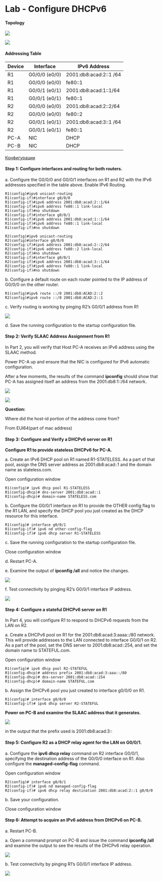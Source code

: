 # **Lab - Configure DHCPv6**

#### Topology

![](topology.PNG)

![](topology2.PNG)

#### Addressing Table

| Device | Interface      | IPv6 Address           |
| ------ | -------------- | ---------------------- |
| R1     | G0/0/0  (e0/0) | 2001:db8:acad:2::1 /64 |
| R1     | G0/0/0  (e0/0) | fe80::1                |
| R1     | G0/0/1  (e0/1) | 2001:db8:acad:1::1/64  |
| R1     | G0/0/1  (e0/1) | fe80::1                |
| R2     | G0/0/0  (e0/0) | 2001:db8:acad:2::2/64  |
| R2     | G0/0/0  (e0/0) | fe80::2                |
| R2     | G0/0/1  (e0/1) | 2001:db8:acad:3::1 /64 |
| R2     | G0/0/1  (e0/1) | fe80::1                |
| PC-A   | NIC            | DHCP                   |
| PC-B   | NIC            | DHCP                   |

[Конфигурации](https://github.com/Krestok/otus-networks/tree/master/homework005DHCPv6/Config)

#### Step 1: Configure interfaces and routing for both routers.

a.   Configure the G0/0/0 and G0/0/1 interfaces on R1 and R2 with the IPv6 addresses specified in the table above.   Enable IPv6 Routing.

```
R1(config)#ipv6 unicast-routing
R1(config-if)#interface g0/0/0
R1(config-if)#ipv6 address 2001:db8:acad:2::1/64
R1(config-if)#ipv6 address fe80::1 link-local 
R1(config-if)#no shutdown
R1(config-if)#interface g0/0/1
R1(config-if)#ipv6 address 2001:db8:acad:1::1/64
R1(config-if)#ipv6 address fe80::1 link-local 
R1(config-if)#no shutdown

R2(config)#ipv6 unicast-routing
R2(config)#interface g0/0/0
R2(config-if)#ipv6 address 2001:db8:acad:2::2/64
R2(config-if)#ipv6 address fe80::2 link-local
R2(config-if)#no shutdown
R2(config-if)#interface g0/0/1
R2(config-if)#ipv6 address 2001:db8:acad:3::1/64
R2(config-if)#ipv6 address fe80::1 link-local 
R2(config-if)#no shutdown
```

b.   Configure a default route on each router pointed to the IP address of G0/0/0 on the other router.

```
R1(config)#ipv6 route ::/0 2001:db8:ACAD:2::2
R2(config)#ipv6 route ::/0 2001:db8:ACAD:2::1
```

c.   Verify routing is working by pinging R2’s G0/0/1 address from R1

![](1.png)

d.   Save the running configuration to the startup configuration file.

#### Step 2: Verify SLAAC Address Assignment from R1

In Part 2, you will verify that Host PC-A receives an IPv6 address using the SLAAC method.

Power PC-A up and ensure that the NIC is configured for IPv6 automatic configuration.

After a few moments, the results of the command **ipconfig** should show that PC-A has assigned itself an address from the 2001:db8:1::/64 network.

![](2.png)

![](3.png)



**Question:**

Where did the host-id portion of the address come from?

From EUI64(part of mac address)

#### Step 3: Configure and Verify a DHCPv6 server on R1

**Configure R1 to provide stateless DHCPv6 for PC-A.**

a.   Create an IPv6 DHCP pool on R1 named R1-STATELESS. As a part of that pool, assign the DNS server address as 2001:db8:acad::1 and the domain name as stateless.com.

Open configuration window

```
R1(config)# ipv6 dhcp pool R1-STATELESS
R1(config-dhcp)# dns-server 2001:db8:acad::1
R1(config-dhcp)# domain-name STATELESS.com
```

b.   Configure the G0/0/1 interface on R1 to provide the OTHER config flag to the R1 LAN, and specify the DHCP pool you just created as the DHCP resource for this interface.

```
R1(config)# interface g0/0/1
R1(config-if)# ipv6 nd other-config-flag
R1(config-if)# ipv6 dhcp server R1-STATELESS
```

c.   Save the running configuration to the startup configuration file.

Close configuration window

d.   Restart PC-A.

e.   Examine the output of **ipconfig /all** and notice the changes.

![](4.png)

f.   Test connectivity by pinging R2’s G0/0/1 interface IP address.

![](5.png)



#### Step 4: Configure a stateful DHCPv6 server on R1

In Part 4, you will configure R1 to respond to DHCPv6 requests from the LAN on R2.

a.   Create a DHCPv6 pool on R1 for the 2001:db8:acad:3:aaaa::/80 network. This will provide addresses to the LAN connected to interface G0/0/1 on R2. As a part of the pool, set the DNS server to 2001:db8:acad::254, and set the domain name to STATEFUL.com.

Open configuration window

```
R1(config)# ipv6 dhcp pool R2-STATEFUL
R1(config-dhcp)# address prefix 2001:db8:acad:3:aaa::/80
R1(config-dhcp)# dns-server 2001:db8:acad::254
R1(config-dhcp)# domain-name STATEFUL.com
```

b.   Assign the DHCPv6 pool you just created to interface g0/0/0 on R1.

```
R1(config)# interface g0/0/0
R1(config-if)# ipv6 dhcp server R2-STATEFUL
```

**Power on PC-B and examine the SLAAC address that it generates.**

![](6.png)

in the output that the prefix used is 2001:db8:acad:3::

#### Step 5: Configure R2 as a DHCP relay agent for the LAN on G0/0/1.

a.   Configure the **ipv6 dhcp relay** command on R2 interface G0/0/1, specifying the destination address of the G0/0/0 interface on R1. Also configure the **managed-config-flag** command.

Open configuration window

```
R2(config)# interface g0/0/1
R2(config-if)# ipv6 nd managed-config-flag
R2(config-if)# ipv6 dhcp relay destination 2001:db8:acad:2::1 g0/0/0
```

b.   Save your configuration.

Close configuration window

#### Step 6: Attempt to acquire an IPv6 address from DHCPv6 on PC-B.

a.   Restart PC-B.

a.   Open a command prompt on PC-B and issue the command **ipconfig /all** and examine the output to see the results of the DHCPv6 relay operation.

![](8.png)

b.   Test connectivity by pinging R1’s G0/0/1 interface IP address.

![](7.png)